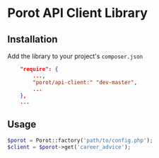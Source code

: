 # Porot API Client Library

## Installation

Add the library to your project's `composer.json`

``` json
    "require": {
        ...,
    	"porot/api-client:" "dev-master",
    	...
    },
    ...
```

## Usage

``` php
$porot = Porot::factory('path/to/config.php');
$client = $porot->get('career_advice');
```
